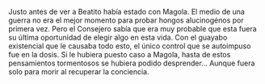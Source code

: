 Justo antes de ver a Beatito había estado con Magola. El medio de una guerra no era el mejor momento para probar hongos alucinogénos por primera vez.
Pero el Consejero sabía que era muy probable que esta fuera su última oportunidad de elegir algo en esta vida. 
Con el guayabo existencial que le causaba todo esto, el único control que se autoimpuso fue en la dosis. 
Si le hubiera puesto caso a Magola, hasta de estos pensamientos tormentosos se hubiera podido desprender...
Aunque fuera solo para morir al recuperar la conciencia.
